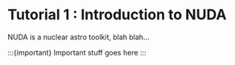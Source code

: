 # Tutorial 1 : Introduction to NUDA

NUDA is a nuclear astro toolkit, blah blah...

:::{important}
Important stuff goes here
:::
